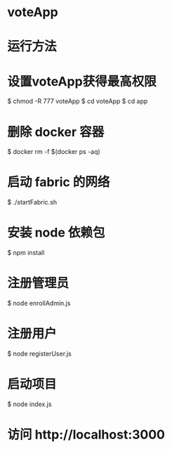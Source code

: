 # voteApp
# 运行方法
# 设置voteApp获得最高权限
$ chmod -R 777 voteApp
$ cd voteApp
$ cd app
# 删除 docker 容器
$ docker rm -f $(docker ps -aq)
# 启动 fabric 的网络
$ ./startFabric.sh
# 安装 node 依赖包
$ npm install
# 注册管理员
$ node enrollAdmin.js
# 注册用户
$ node registerUser.js
# 启动项目
$ node index.js
# 访问 http://localhost:3000
